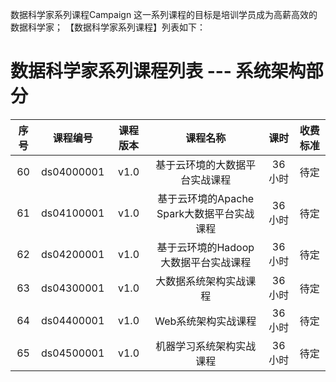 数据科学家系列课程Campaign
这一系列课程的目标是培训学员成为高薪高效的数据科学家； 【数据科学家系列课程】列表如下：


# 数据科学家系列课程列表 --- 系统架构部分
| 序号 | 课程编号 | 课程版本 | 课程名称 | 课时 | 收费标准 |
| :---: | :---: | :---: | :---: | :---: | :---: | 
| 60 | ds04000001 | v1.0 | 基于云环境的大数据平台实战课程 | 36小时 | 待定 |
| 61 | ds04100001 | v1.0 | 基于云环境的Apache Spark大数据平台实战课程 | 36小时 | 待定 |
| 62 | ds04200001 | v1.0 | 基于云环境的Hadoop大数据平台实战课程 | 36小时 | 待定 |
| 63 | ds04300001 | v1.0 | 大数据系统架构实战课程 | 36小时 | 待定 |
| 64 | ds04400001 | v1.0 | Web系统架构实战课程 | 36小时 | 待定 |
| 65 | ds04500001 | v1.0 | 机器学习系统架构实战课程 | 36小时 | 待定 |

